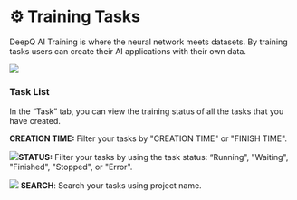 # ⚙ Training Tasks

DeepQ AI Training is where the neural network meets datasets. By training tasks users can create their AI applications with their own data.

![](https://console.deepq.ai/docs/console/.gitbook/assets/con-4-0-2.png)

### Task List <a href="#task-list" id="task-list"></a>

In the “Task” tab, you can view the training status of all the tasks that you have created.

**CREATION TIME:** Filter your tasks by "CREATION TIME" or "FINISH TIME".

![](https://console.deepq.ai/docs/console/.gitbook/assets/con-icon-11.png)**STATUS:** Filter your tasks by using the task status: “Running", "Waiting", "Finished", "Stopped", or "Error".

![](https://console.deepq.ai/docs/console/.gitbook/assets/con-icon-6.png) **SEARCH**: Search your tasks using project name.
